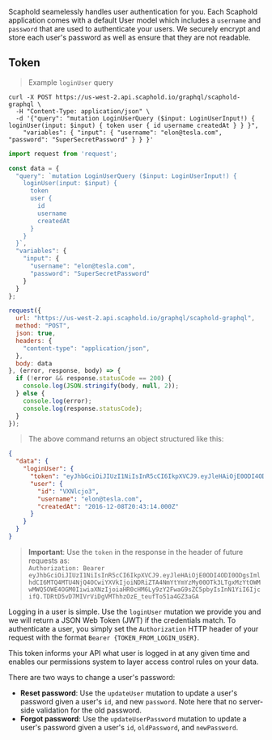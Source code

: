Scaphold seamelessly handles user authentication for you. Each Scaphold application comes with a default User model which includes a `username` and `password` that are used to authenticate your users.
We securely encrypt and store each user's password as well as ensure that they are not readable.

## Token

> Example `loginUser` query

```shell
curl -X POST https://us-west-2.api.scaphold.io/graphql/scaphold-graphql \
  -H "Content-Type: application/json" \
  -d '{"query": "mutation LoginUserQuery ($input: LoginUserInput!) { loginUser(input: $input) { token user { id username createdAt } } }",
    "variables": { "input": { "username": "elon@tesla.com", "password": "SuperSecretPassword" } } }'
```

```javascript
import request from 'request';

const data = {
  "query": `mutation LoginUserQuery ($input: LoginUserInput!) {
    loginUser(input: $input) {
      token
      user {
        id
        username
        createdAt
      }
    }
  }`,
  "variables": {
    "input": {
      "username": "elon@tesla.com",
      "password": "SuperSecretPassword"
    }
  }
};

request({
  url: "https://us-west-2.api.scaphold.io/graphql/scaphold-graphql",
  method: "POST",
  json: true,
  headers: {
    "content-type": "application/json",
  },
  body: data
}, (error, response, body) => {
  if (!error && response.statusCode == 200) {
    console.log(JSON.stringify(body, null, 2));
  } else {
    console.log(error);
    console.log(response.statusCode);
  }
});
```

> The above command returns an object structured like this:

```json
{
  "data": {
    "loginUser": {
      "token": "eyJhbGciOiJIUzI1NiIsInR5cCI6IkpXVCJ9.eyJleHAiOjE0ODI4ODI0ODgsImlhdCI6MTQ4MTU4NjQ4OCwiYXVkIjoiNDRiZTA4NmYtYmYzMy00OTk3LTgxMzYtOWMwMWQ5OWE4OGM0IiwiaXNzIjoiaHR0cHM6Ly9zY2FwaG9sZC5pbyIsInN1YiI6IjcifQ.TDRtD5vD7MIVrViDgVMThhzOzE_teufTo51a4GZ3aGA",
      "user": {
        "id": "VXNlcjo3",
        "username": "elon@tesla.com",
        "createdAt": "2016-12-08T20:43:14.000Z"
      }
    }
  }
}
```

> <b>Important</b>: Use the `token` in the response in the header of future requests as:<br />
`Authorization: Bearer eyJhbGciOiJIUzI1NiIsInR5cCI6IkpXVCJ9.eyJleHAiOjE0ODI4ODI0ODgsImlhdCI6MTQ4MTU4NjQ4OCwiYXVkIjoiNDRiZTA4NmYtYmYzMy00OTk3LTgxMzYtOWMwMWQ5OWE4OGM0IiwiaXNzIjoiaHR0cHM6Ly9zY2FwaG9sZC5pbyIsInN1YiI6IjcifQ.TDRtD5vD7MIVrViDgVMThhzOzE_teufTo51a4GZ3aGA`

Logging in a user is simple. Use the `loginUser` mutation we provide you and we will return a JSON Web Token (JWT) if the credentials match. To authenticate a user, you simply set the `Authorization`
HTTP header of your request with the format `Bearer {TOKEN_FROM_LOGIN_USER}`.

This token informs your API what user is logged in at any given time and enables our permissions system to layer access control rules on your data.

<aside class="notice">
  There are two ways to change a user's password:
  <ul>
    <li>
      <b>Reset password</b>: Use the <code>updateUser</code> mutation to update a user's password given a user's <code>id</code>, and new <code>password</code>.
      Note here that no server-side validation for the old password.
    </li>
    <li>
      <b>Forgot password</b>: Use the <code>updateUserPassword</code> mutation to update a user's password given a user's <code>id</code>, <code>oldPassword</code>, and <code>newPassword</code>.
    </li>
  </ul>
</aside>